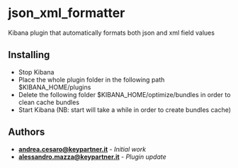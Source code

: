 # json_xml_formatter

Kibana plugin that automatically formats both json and xml field values

## Installing

- Stop Kibana
- Place the whole plugin folder in the following path $KIBANA_HOME/plugins
- Delete the following folder $KIBANA_HOME/optimize/bundles in order to clean cache bundles
- Start Kibana (NB: start will take a while in order to create bundles cache)

## Authors

* **andrea.cesaro@keypartner.it** - *Initial work* 
* **alessandro.mazza@keypartner.it** - *Plugin update* 